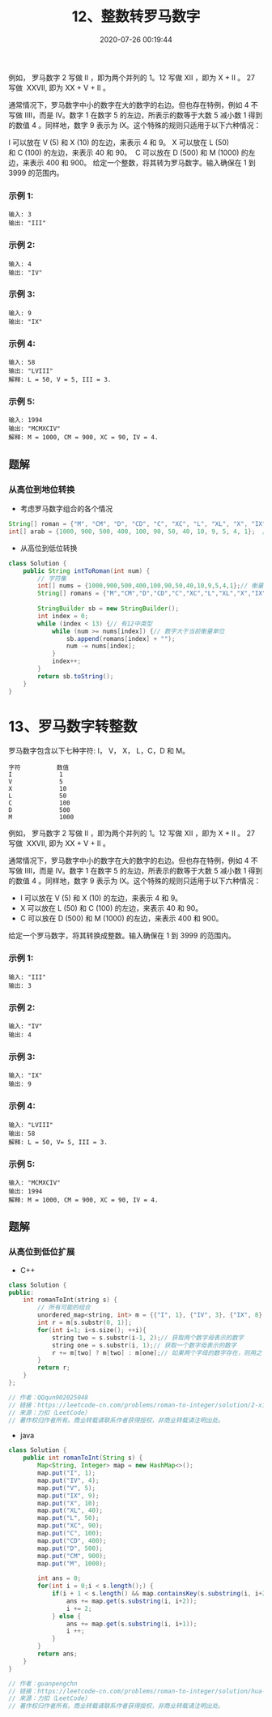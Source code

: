 ﻿---
title: 12、整数转罗马数字
categories:
- leetcode
tags:
  - null
date: 2020-07-26 00:19:44
---

例如， 罗马数字 2 写做 II ，即为两个并列的 1。12 写做 XII ，即为 X + II 。 27 写做  XXVII, 即为 XX + V + II 。

通常情况下，罗马数字中小的数字在大的数字的右边。但也存在特例，例如 4 不写做 IIII，而是 IV。数字 1 在数字 5 的左边，所表示的数等于大数 5 减小数 1 得到的数值 4 。同样地，数字 9 表示为 IX。这个特殊的规则只适用于以下六种情况：

I 可以放在 V (5) 和 X (10) 的左边，来表示 4 和 9。
X 可以放在 L (50) 和 C (100) 的左边，来表示 40 和 90。 
C 可以放在 D (500) 和 M (1000) 的左边，来表示 400 和 900。
给定一个整数，将其转为罗马数字。输入确保在 1 到 3999 的范围内。

### 示例 1:
```
输入: 3
输出: "III"
```
### 示例 2:
```
输入: 4
输出: "IV"
```
### 示例 3:
```
输入: 9
输出: "IX"
```
### 示例 4:
```
输入: 58
输出: "LVIII"
解释: L = 50, V = 5, III = 3.
```
### 示例 5:
```
输入: 1994
输出: "MCMXCIV"
解释: M = 1000, CM = 900, XC = 90, IV = 4.
```

<!-- 来源：力扣（LeetCode）
链接：https://leetcode-cn.com/problems/integer-to-roman
著作权归领扣网络所有。商业转载请联系官方授权，非商业转载请注明出处。 -->
## 题解
### 从高位到地位转换
- 考虑罗马数字组合的各个情况
```java
String[] roman = {"M", "CM", "D", "CD", "C", "XC", "L", "XL", "X", "IX", "V", "IV", "I"};  // 罗马数字
int[] arab = {1000, 900, 500, 400, 100, 90, 50, 40, 10, 9, 5, 4, 1};  // 阿拉伯数字
```
- 从高位到低位转换
```java
class Solution {
    public String intToRoman(int num) {
        // 字符集
        int[] nums = {1000,900,500,400,100,90,50,40,10,9,5,4,1};// 衡量单位
        String[] romans = {"M","CM","D","CD","C","XC","L","XL","X","IX","V","IV","I"};
        
        StringBuilder sb = new StringBuilder();
        int index = 0;
        while (index < 13) {// 有12中类型
            while (num >= nums[index]) {// 数字大于当前衡量单位
                sb.append(romans[index] + "");
                num -= nums[index];
            }
            index++;
        }
        return sb.toString();
    }
}
```

# 13、罗马数字转整数
罗马数字包含以下七种字符: I， V， X， L，C，D 和 M。
```
字符          数值
I             1
V             5
X             10
L             50
C             100
D             500
M             1000
```
例如， 罗马数字 2 写做 II ，即为两个并列的 1。12 写做 XII ，即为 X + II 。 27 写做  XXVII, 即为 XX + V + II 。

通常情况下，罗马数字中小的数字在大的数字的右边。但也存在特例，例如 4 不写做 IIII，而是 IV。数字 1 在数字 5 的左边，所表示的数等于大数 5 减小数 1 得到的数值 4 。同样地，数字 9 表示为 IX。这个特殊的规则只适用于以下六种情况：

- I 可以放在 V (5) 和 X (10) 的左边，来表示 4 和 9。
- X 可以放在 L (50) 和 C (100) 的左边，来表示 40 和 90。 
- C 可以放在 D (500) 和 M (1000) 的左边，来表示 400 和 900。

给定一个罗马数字，将其转换成整数。输入确保在 1 到 3999 的范围内。

### 示例 1:
```
输入: "III"
输出: 3
```
### 示例 2:
```
输入: "IV"
输出: 4
```
### 示例 3:
```
输入: "IX"
输出: 9
```
### 示例 4:
```
输入: "LVIII"
输出: 58
解释: L = 50, V= 5, III = 3.
```
### 示例 5:
```
输入: "MCMXCIV"
输出: 1994
解释: M = 1000, CM = 900, XC = 90, IV = 4.
```
<!-- 来源：力扣（LeetCode）
链接：https://leetcode-cn.com/problems/roman-to-integer
著作权归领扣网络所有。商业转载请联系官方授权，非商业转载请注明出处。 -->

## 题解
### 从高位到低位扩展
- C++
```cpp
class Solution {
public:
    int romanToInt(string s) {
        // 所有可能的组合
        unordered_map<string, int> m = {{"I", 1}, {"IV", 3}, {"IX", 8}, {"V", 5}, {"X", 10}, {"XL", 30}, {"XC", 80}, {"L", 50}, {"C", 100}, {"CD", 300}, {"CM", 800}, {"D", 500}, {"M", 1000}};
        int r = m[s.substr(0, 1)];
        for(int i=1; i<s.size(); ++i){
            string two = s.substr(i-1, 2);// 获取两个数字母表示的数字
            string one = s.substr(i, 1);// 获取一个数字母表示的数字
            r += m[two] ? m[two] : m[one];// 如果两个字母的数字存在，则用之
        }
        return r;
    }
};

// 作者：QQqun902025048
// 链接：https://leetcode-cn.com/problems/roman-to-integer/solution/2-xing-python-on-by-knifezhu/
// 来源：力扣（LeetCode）
// 著作权归作者所有。商业转载请联系作者获得授权，非商业转载请注明出处。
```
- java
```java
class Solution {
    public int romanToInt(String s) {
        Map<String, Integer> map = new HashMap<>();
        map.put("I", 1);
        map.put("IV", 4);
        map.put("V", 5);
        map.put("IX", 9);
        map.put("X", 10);
        map.put("XL", 40);
        map.put("L", 50);
        map.put("XC", 90);
        map.put("C", 100);
        map.put("CD", 400);
        map.put("D", 500);
        map.put("CM", 900);
        map.put("M", 1000);
        
        int ans = 0;
        for(int i = 0;i < s.length();) {
            if(i + 1 < s.length() && map.containsKey(s.substring(i, i+2))) {
                ans += map.get(s.substring(i, i+2));
                i += 2;
            } else {
                ans += map.get(s.substring(i, i+1));
                i ++;
            }
        }
        return ans;
    }
}

// 作者：guanpengchn
// 链接：https://leetcode-cn.com/problems/roman-to-integer/solution/hua-jie-suan-fa-13-luo-ma-shu-zi-zhuan-zheng-shu-b/
// 来源：力扣（LeetCode）
// 著作权归作者所有。商业转载请联系作者获得授权，非商业转载请注明出处。
```